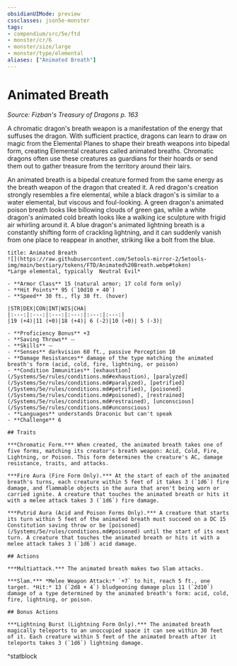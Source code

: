 ```yaml
---
obsidianUIMode: preview
cssclasses: json5e-monster
tags:
- compendium/src/5e/ftd
- monster/cr/6
- monster/size/large
- monster/type/elemental
aliases: ["Animated Breath"]
---
```

# Animated Breath
*Source: Fizban's Treasury of Dragons p. 163*  

A chromatic dragon's breath weapon is a manifestation of the energy that suffuses the dragon. With sufficient practice, dragons can learn to draw on magic from the Elemental Planes to shape their breath weapons into bipedal form, creating Elemental creatures called animated breaths. Chromatic dragons often use these creatures as guardians for their hoards or send them out to gather treasure from the territory around their lairs.

An animated breath is a bipedal creature formed from the same energy as the breath weapon of the dragon that created it. A red dragon's creation strongly resembles a fire elemental, while a black dragon's is similar to a water elemental, but viscous and foul-looking. A green dragon's animated poison breath looks like billowing clouds of green gas, while a white dragon's animated cold breath looks like a walking ice sculpture with frigid air whirling around it. A blue dragon's animated lightning breath is a constantly shifting form of crackling lightning, and it can suddenly vanish from one place to reappear in another, striking like a bolt from the blue.

```ad-statblock
title: Animated Breath
![](https://raw.githubusercontent.com/5etools-mirror-2/5etools-img/main/bestiary/tokens/FTD/Animated%20Breath.webp#token)
*Large elemental, typically  Neutral Evil*

- **Armor Class** 15 (natural armor; 17 cold form only)
- **Hit Points** 95 (`10d10 + 40`)
- **Speed** 30 ft., fly 30 ft. (hover)

|STR|DEX|CON|INT|WIS|CHA|
|:---:|:---:|:---:|:---:|:---:|:---:|
|19 (+4)|11 (+0)|18 (+4)| 6 (-2)|10 (+0)| 5 (-3)|

- **Proficiency Bonus** +3
- **Saving Throws** ⏤
- **Skills** ⏤
- **Senses** darkvision 60 ft., passive Perception 10
- **Damage Resistances** damage of the type matching the animated breath's form (acid, cold, fire, lightning, or poison)
- **Condition Immunities** [exhaustion](/Systems/5e/rules/conditions.md#exhaustion), [paralyzed](/Systems/5e/rules/conditions.md#paralyzed), [petrified](/Systems/5e/rules/conditions.md#petrified), [poisoned](/Systems/5e/rules/conditions.md#poisoned), [restrained](/Systems/5e/rules/conditions.md#restrained), [unconscious](/Systems/5e/rules/conditions.md#unconscious)
- **Languages** understands Draconic but can't speak
- **Challenge** 6

## Traits

***Chromatic Form.*** When created, the animated breath takes one of five forms, matching its creator's breath weapon: Acid, Cold, Fire, Lightning, or Poison. This form determines the creature's AC, damage resistance, traits, and attacks.

***Fire Aura (Fire Form Only).*** At the start of each of the animated breath's turns, each creature within 5 feet of it takes 3 (`1d6`) fire damage, and flammable objects in the aura that aren't being worn or carried ignite. A creature that touches the animated breath or hits it with a melee attack takes 3 (`1d6`) fire damage.

***Putrid Aura (Acid and Poison Forms Only).*** A creature that starts its turn within 5 feet of the animated breath must succeed on a DC 15 Constitution saving throw or be [poisoned](/Systems/5e/rules/conditions.md#poisoned) until the start of its next turn. A creature that touches the animated breath or hits it with a melee attack takes 3 (`1d6`) acid damage.

## Actions

***Multiattack.*** The animated breath makes two Slam attacks.

***Slam.*** *Melee Weapon Attack:* `+7` to hit, reach 5 ft., one target. *Hit:* 13 (`2d8 + 4`) bludgeoning damage plus 11 (`2d10`) damage of a type determined by the animated breath's form: acid, cold, fire, lightning, or poison.

## Bonus Actions

***Lightning Burst (Lightning Form Only).*** The animated breath magically teleports to an unoccupied space it can see within 30 feet of it. Each creature within 5 feet of the animated breath after it teleports takes 3 (`1d6`) lightning damage.
```
^statblock